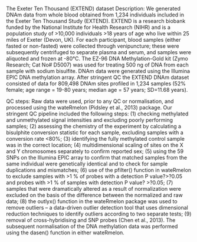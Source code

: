 The Exeter Ten Thousand (EXTEND) dataset
Description:
We generated DNAm data from whole blood obtained from 1,234 individuals included in the Exeter Ten Thousand Study (EXTEND).
EXTEND is a research biobank funded by the National Institute for Health Research (NIHR) and is a population study of >10,000 individuals >18 years of age who live within 25 miles of Exeter (Devon, UK).
For each participant, blood samples (either fasted or non-fasted) were collected through venipuncture; these were subsequently centrifuged to separate plasma and serum, and samples were aliquoted and frozen at -80°C.
The EZ-96 DNA Methylation-Gold kit (Zymo Research; Cat No# D5007) was used for treating 500 ng of DNA from each sample with sodium bisulfite.
DNAm data were generated using the Illumina EPIC DNA methylation array.
After stringent QC the EXTEND DNAm dataset consisted of data for 809,498 DNAm sites profiled in 1,234 samples (52% female; age range = 19-80 years; median age = 57 years; SD=11.68 years).



QC steps:
Raw data were used, prior to any QC or normalisation, and processed using the wateRmelon (Pidsley et al., 2013) package.
Our stringent QC pipeline included the following steps:
(1) checking methylated and unmethylated signal intensities and excluding poorly performing samples;
(2) assessing the chemistry of the experiment by calculating a bisulphite conversion statistic for each sample, excluding samples with a conversion rate <80%;
(3) identifying the fully methylated control sample was in the correct location;
(4) multidimensional scaling of sites on the X and Y chromosomes separately to confirm reported sex;
(5) using the 59 SNPs on the Illumina EPIC array to confirm that matched samples from the same individual were genetically identical and to check for sample duplications and mismatches;
(6) use of the pfilter() function in wateRmelon to exclude samples with >1 % of probes with a detection P value?>?0.05 and probes with >1 % of samples with detection P value? >?0.05;
(7) samples that were dramatically altered as a result of normalization were excluded on the basis of the difference between the normalized and raw data;
(8) the outlyx() function in the wateRmelon package was used to remove outliers – a data-driven outlier detection tool that uses dimensional reduction techniques to identify outliers according to two separate tests;
(9) removal of cross-hybridising and SNP probes (Chen et al., 2013). The subsequent normalisation of the DNA methylation data was performed using the dasen() function in either wateRmelon.
